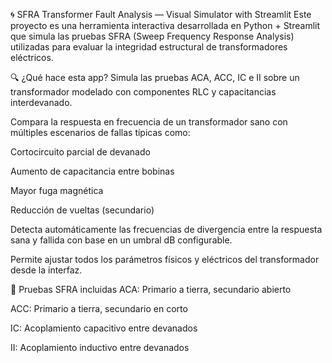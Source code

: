 🌀 SFRA Transformer Fault Analysis — Visual Simulator with Streamlit
Este proyecto es una herramienta interactiva desarrollada en Python + Streamlit que simula las pruebas SFRA (Sweep Frequency Response Analysis) utilizadas para evaluar la integridad estructural de transformadores eléctricos.

🔍 ¿Qué hace esta app?
Simula las pruebas ACA, ACC, IC e II sobre un transformador modelado con componentes RLC y capacitancias interdevanado.

Compara la respuesta en frecuencia de un transformador sano con múltiples escenarios de fallas típicas como:

Cortocircuito parcial de devanado

Aumento de capacitancia entre bobinas

Mayor fuga magnética

Reducción de vueltas (secundario)

Detecta automáticamente las frecuencias de divergencia entre la respuesta sana y fallida con base en un umbral dB configurable.

Permite ajustar todos los parámetros físicos y eléctricos del transformador desde la interfaz.

🧪 Pruebas SFRA incluidas
ACA: Primario a tierra, secundario abierto

ACC: Primario a tierra, secundario en corto

IC: Acoplamiento capacitivo entre devanados

II: Acoplamiento inductivo entre devanados
